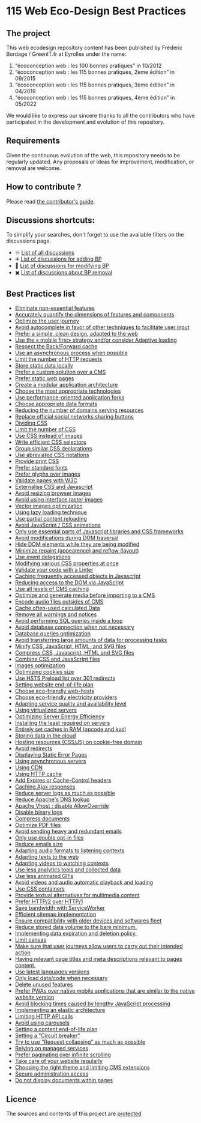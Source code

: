 # 115 Web Eco-Design Best Practices

## The project

This web ecodesign repository content has been published by Frédéric Bordage / GreenIT.fr at Eyrolles under the name:

1. “écoconception web : les 100 bonnes pratiques” in 10/2012
2. “écoconception web : les 115 bonnes pratiques, 2ème édition” in 09/2015
3. “écoconception web : les 115 bonnes pratiques, 3ème édition” in 04/2019
4. “écoconception web : les 115 bonnes pratiques, 4ème édition” in 05/2022

We would like to express our sincere thanks to all the contributors who have participated in the development and evolution of this repository.

## Requirements

Given the continuous evolution of the web, this repository needs to be regularly updated.
Any proposals or ideas for improvement, modification, or removal are welcome.

## How to contribute ?

Please read [the contributor's guide](CONTRIBUTING.md).

## Discussions shortcuts:

To simplify your searches, don't forget to use the available filters on the discussions page.

  - :infinity: [List of all discussions](https://github.com/cnumr/best-practices/discussions)
  - :heavy_plus_sign: [List of discussions for adding BP](https://github.com/cnumr/best-practices/discussions?discussions_q=label%3Aajout)
  - :memo: [List of discussions for modifying BP](https://github.com/cnumr/best-practices/discussions?discussions_q=label%3Amodification)
  - :heavy_multiplication_x: [List of discussions about BP removal](https://github.com/cnumr/best-practices/discussions?discussions_q=label%3Asuppression)

## Best Practices list

* [Eliminate non-essential features](/chapters/BP_001_en.md)
* [Accurately quantify the dimensions of features and components](/chapters/BP_002_en.md)
* [Optimize the user journey](/chapters/BP_003_en.md)
* [Avoid autocomplete in favor of other techniques to facilitate user input](/chapters/BP_004_en.md)
* [Prefer a simple, clean design, adapted to the web](/chapters/BP_005_en.md)
* [Use the « mobile first» strategy and/or consider Adaptive loading](/chapters/BP_006_en.md)
* [Respect the Back/Forward cache](/chapters/BP_007_en.md)
* [Use an asynchronous process when possible](/chapters/BP_008_en.md)
* [Limit the number of HTTP requests](/chapters/BP_009_en.md)
* [Store static data locally](/chapters/BP_010_en.md)
* [Prefer a custom solution over a CMS ](/chapters/BP_011_en.md)
* [Prefer static web pages](/chapters/BP_013_en.md)
* [Create a modular application architecture](/chapters/BP_014_en.md)
* [Choose the most appropriate technologies](/chapters/BP_015_en.md)
* [Use performance-oriented application forks](/chapters/BP_016_en.md)
* [Choose appropriate data formats](/chapters/BP_017_en.md)
* [Reducing the number of domains serving resources](/chapters/BP_018_en.md)
* [Replace official social networks sharing buttons ](/chapters/BP_019_en.md)
* [Dividing CSS](/chapters/BP_021_en.md)
* [Limit the number of CSS](/chapters/BP_022_en.md)
* [Use CSS instead of images](/chapters/BP_023_en.md)
* [Write efficient CSS selectors](/chapters/BP_024_en.md)
* [Group similar CSS declarations](/chapters/BP_025_en.md)
* [Use abreviated CSS notations](/chapters/BP_026_en.md)
* [Provide print CSS ](/chapters/BP_027_en.md)
* [Prefer standard fonts](/chapters/BP_029_en.md)
* [Prefer glyphs over images](/chapters/BP_030_en.md)
* [Validate pages with W3C](/chapters/BP_031_en.md)
* [Externalise CSS and Javascript](/chapters/BP_032_en.md)
* [Avoid resizing browser images](/chapters/BP_034_en.md)
* [Avoid using interface raster images](/chapters/BP_035_en.md)
* [Vector images optimization](/chapters/BP_036_en.md)
* [Using lazy loading technique](/chapters/BP_037_en.md)
* [Use partial content reloading](/chapters/BP_038_en.md)
* [Avoid JavaScript / CSS animations](/chapters/BP_039_en.md)
* [Only use essential parts of Javascript libraries and CSS frameworks](/chapters/BP_040_en.md)
* [Avoid modifications during DOM traversal](/chapters/BP_041_en.md)
* [Hide DOM elements while they are being modified](/chapters/BP_042_en.md)
* [Minimize repaint (appearence) and reflow (layout)](/chapters/BP_043_en.md)
* [Use event delegations](/chapters/BP_044_en.md)
* [Modifying various CSS properties at once](/chapters/BP_045_en.md)
* [Validate your code with a Linter](/chapters/BP_046_en.md)
* [Caching frequently accessed objects in Javascript](/chapters/BP_049_en.md)
* [Reducing access to the DOM via JavaScript](/chapters/BP_054_en.md)
* [Use all levels of CMS caching](/chapters/BP_057_en.md)
* [Optimize and generate media before importing to a CMS](/chapters/BP_058_en.md)
* [Encode audio files outsides of CMS](/chapters/BP_060_en.md)
* [Cache often-used calculated Data](/chapters/BP_064_en.md)
* [Remove all warnings and notices](/chapters/BP_070_en.md)
* [Avoid performing SQL queries inside a loop](/chapters/BP_072_en.md)
* [Avoid database connection when not necessary](/chapters/BP_073_en.md)
* [Database queries optimization](/chapters/BP_075_en.md)
* [Avoid transferring large amounts of data for processing tasks](/chapters/BP_076_en.md)
* [Minify CSS, JavaScript, HTML, and SVG files](/chapters/BP_077_en.md)
* [Compress CSS, Javascript, HTML and SVG files](/chapters/BP_078_en.md)
* [Combine CSS and JavaScript files](/chapters/BP_079_en.md)
* [Images optimization](/chapters/BP_080_en.md)
* [Optimizing cookies size](/chapters/BP_082_en.md)
* [Use HSTS Preload list over 301 redirects](/chapters/BP_084_en.md)
* [Setting website end-of-life plan](/chapters/BP_085_en.md)
* [Choose eco-friendly web-hosts](/chapters/BP_086_en.md)
* [Choose eco-friendly electricity providers](/chapters/BP_087_en.md)
* [Adapting service quality and availability level](/chapters/BP_088_en.md)
* [Using virtualized servers](/chapters/BP_089_en.md)
* [Optimizing Server Energy Efficiency](/chapters/BP_090_en.md)
* [Installing the least required on servers](/chapters/BP_091_en.md)
* [Entirely set caches in RAM (opcode and kvs)](/chapters/BP_092_en.md)
* [Storing data in the cloud](/chapters/BP_093_en.md)
* [Hosting resources (CSS/JS) on cookie-free domain](/chapters/BP_094_en.md)
* [Avoid redirects](/chapters/BP_095_en.md)
* [Displaying Static Error Pages](/chapters/BP_096_en.md)
* [Using asynchronous servers](/chapters/BP_097_en.md)
* [Using CDN](/chapters/BP_098_en.md)
* [Using HTTP cache](/chapters/BP_099_en.md)
* [Add Expires or Cache-Control headers](/chapters/BP_101_en.md)
* [Caching Ajax responses](/chapters/BP_102_en.md)
* [Reduce server logs as much as possible](/chapters/BP_103_en.md)
* [Reduce Apache's DNS lookup](/chapters/BP_104_en.md)
* [Apache Vhost : disable AllowOverride](/chapters/BP_105_en.md)
* [Disable binary logs](/chapters/BP_106_en.md)
* [Compress documents](/chapters/BP_107_en.md)
* [Optimize PDF files](/chapters/BP_108_en.md)
* [Avoid sending heavy and redundant emails](/chapters/BP_109_en.md)
* [Only use double opt-in files](/chapters/BP_110_en.md)
* [Reduce emails size](/chapters/BP_111_en.md)
* [Adapting audio formats to listening contexts](/chapters/BP_112_en.md)
* [Adapting texts to the web](/chapters/BP_113_en.md)
* [Adapting videos to watching contexts](/chapters/BP_114_en.md)
* [Use less analytics tools and collected data](/chapters/BP_4001_en.md)
* [Use less animated GIFs](/chapters/BP_4002_en.md)
* [Avoid videos and audio automatic playback and loading](/chapters/BP_4003_en.md)
* [Use CSS containers](/chapters/BP_4004_en.md)
* [Provide textual alternatives for multimedia content](/chapters/BP_4005_en.md)
* [Prefer HTTP/2 over HTTP/1](/chapters/BP_4006_en.md)
* [Save bandwidth with ServiceWorker](/chapters/BP_4007_en.md)
* [Efficient sitemap implementation](/chapters/BP_4008_en.md)
* [Ensure compatibility with older devices and softwares fleet](/chapters/BP_4009_en.md)
* [Reduce stored data volume to the bare minimum.](/chapters/BP_4011_en.md)
* [Implementing data expiration and deletion policy.](/chapters/BP_4012_en.md)
* [Limit canvas](/chapters/BP_4013_en.md)
* [Make sure that user journeys allow users to carry out their intended action](/chapters/BP_4014_en.md)
* [Having relevant page titles and meta descriptions relevant to pages content.](/chapters/BP_4015_en.md)
* [Use latest languages versions](/chapters/BP_4016_en.md)
* [Only load data/code when necessary](/chapters/BP_4017_en.md)
* [Delete unused features](/chapters/BP_4018_en.md)
* [Prefer PWAs over native mobile applications that are similar to the native website version](/chapters/BP_4019_en.md)
* [Avoid blocking times caused by lengthy JavaScript processing](/chapters/BP_4020_en.md)
* [Implementing an elastic architecture  ](/chapters/BP_4021_en.md)
* [Limiting HTTP API calls](/chapters/BP_4022_en.md)
* [Avoid using carousels](/chapters/BP_4030_en.md)
* [Setting a content end-of-life  plan](/chapters/BP_4031_en.md)
* [Setting a "Circuit breaker"](/chapters/BP_4032_en.md)
* [Try to use "Request collapsing" as much as possible](/chapters/BP_4033_en.md)
* [Relying on managed services](/chapters/BP_4034_en.md)
* [Prefer paginating over infinite scrolling](/chapters/BP_4035_en.md)
* [Take care of your website regularly](/chapters/BP_4036_en.md)
* [Choosing the right theme and limiting CMS extensions](/chapters/BP_4037_en.md)
* [Secure administration access](/chapters/BP_4038_en.md)
* [Do not display documents within pages](/chapters/BP_4039_en.md)

## Licence

The sources and contents of this project are [protected](LICENCE.md)
